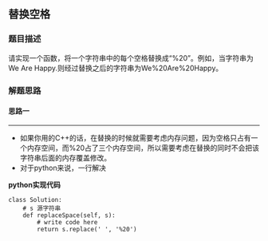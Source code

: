 ## 替换空格
### 题目描述
请实现一个函数，将一个字符串中的每个空格替换成“%20”。例如，当字符串为We Are Happy.则经过替换之后的字符串为We%20Are%20Happy。
### 解题思路
#### 思路一
****
- 如果你用的C++的话，在替换的时候就需要考虑内存问题，因为空格只占有一个内存空间，而%20占了三个内存空间，所以需要考虑在替换的同时不会把该字符串后面的内存覆盖修改。
- 对于python来说，一行解决

**python实现代码**
```
class Solution:
    # s 源字符串
    def replaceSpace(self, s):
        # write code here
        return s.replace(' ', '%20')
```

